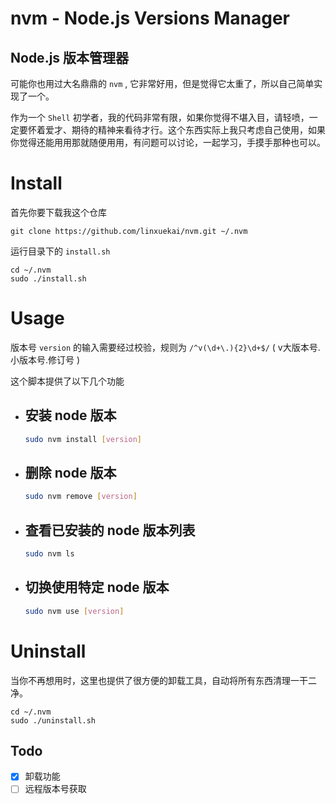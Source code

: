 # nvm - Node.js Versions Manager
## Node.js 版本管理器

可能你也用过大名鼎鼎的 `nvm` , 它非常好用，但是觉得它太重了，所以自己简单实现了一个。

作为一个 `Shell` 初学者，我的代码非常有限，如果你觉得不堪入目，请轻喷，一定要怀着爱才、期待的精神来看待才行。这个东西实际上我只考虑自己使用，如果你觉得还能用用那就随便用用，有问题可以讨论，一起学习，手摸手那种也可以。


# Install

首先你要下载我这个仓库
```
git clone https://github.com/linxuekai/nvm.git ~/.nvm
```

运行目录下的 `install.sh`
```
cd ~/.nvm
sudo ./install.sh
```


# Usage

版本号 `version` 的输入需要经过校验，规则为 `/^v(\d+\.){2}\d+$/` ( v大版本号.小版本号.修订号 )

这个脚本提供了以下几个功能 

* ## 安装 node 版本
  ```sh
  sudo nvm install [version]
  ```

* ## 删除 node 版本
  ```sh
  sudo nvm remove [version]
  ```

* ## 查看已安装的 node 版本列表
  ```sh
  sudo nvm ls
  ```

* ## 切换使用特定 node 版本
  ```sh
  sudo nvm use [version]
  ```

# Uninstall

当你不再想用时，这里也提供了很方便的卸载工具，自动将所有东西清理一干二净。

```
cd ~/.nvm
sudo ./uninstall.sh
```



## Todo

* [x] 卸载功能
* [ ] 远程版本号获取

<!--
rm /etc/profile.d/add_node_path.sh
rm /opt/node-versions/node* -r                                 
rm /tmp/node* -r                  
rm ~/.npmrc
-->
